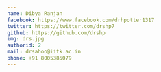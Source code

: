 ```yaml
---
name: Dibya Ranjan
facebook: https://www.facebook.com/drhpotter1317
twitter: https://twitter.com/drshp7
github: https://github.com/drshp
img: drs.jpg
authorid: 2
mail: drsahoo@iitk.ac.in
phone: +91 8005385079
---
```

